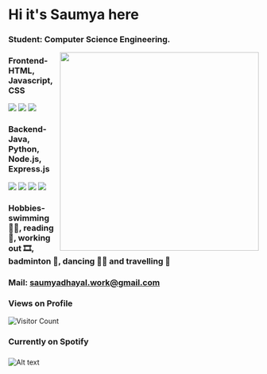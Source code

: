 <h1>Hi it's Saumya here </h1>

### Student: Computer Science Engineering.
<img align='right' src="https://media.giphy.com/media/l0HlTy9x8FZo0XO1i/giphy.gif" width="400">

### Frontend-   HTML, Javascript, CSS
<p align="left">
<img src="https://img.shields.io/badge/html5-%23E34F26.svg?style=for-the-badge&logo=html5&logoColor=white" />
<img src="https://img.shields.io/badge/javascript-%23323330.svg?style=for-the-badge&logo=javascript&logoColor=%23F7DF1E" />
<img src="https://img.shields.io/badge/css3-%231572B6.svg?style=for-the-badge&logo=css3&logoColor=white" />
</p>

### Backend-    Java, Python, Node.js, Express.js
<p align="left">
<img src="https://img.shields.io/badge/java-%23ED8B00.svg?style=for-the-badge&logo=openjdk&logoColor=white" />
<img src="https://img.shields.io/badge/python-3670A0?style=for-the-badge&logo=python&logoColor=ffdd54" />
<img src="https://img.shields.io/badge/node.js-6DA55F?style=for-the-badge&logo=node.js&logoColor=white" />
<img src="https://img.shields.io/badge/express.js-%23404d59.svg?style=for-the-badge&logo=express&logoColor=%2361DAFB" /> 
</p>

### Hobbies- swimming 🏊‍♀️, reading 📖, working out 🎞️, badminton 🏸, dancing 👯‍♀️ and travelling 🚡

### Mail: saumyadhayal.work@gmail.com

### Views on Profile 
![Visitor Count](https://profile-counter.glitch.me/saumyadhayal/count.svg)

### Currently on Spotify
###
![Alt text](https://spotify-recently-played-readme.vercel.app/api?user=uxui5pqvpg5z5odrqxuzaytyu)

